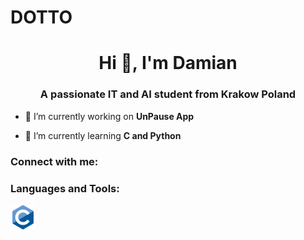 # DOTTO
<h1 align="center">Hi 👋, I'm Damian</h1>
<h3 align="center">A passionate IT and AI student from Krakow Poland</h3>

- 🔭 I’m currently working on **UnPause App**

- 🌱 I’m currently learning **C and Python**

<h3 align="left">Connect with me:</h3>
<p align="left">
</p>

<h3 align="left">Languages and Tools:</h3>
<p align="left"> <a href="https://www.cprogramming.com/" target="_blank" rel="noreferrer"> <img src="https://raw.githubusercontent.com/devicons/devicon/master/icons/c/c-original.svg" alt="c" width="40" height="40"/> </a> </p>
